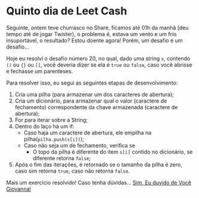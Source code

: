 # Quinto dia de Leet Cash

Seguinte, ontem teve churrasco no Share, ficamos até 01h da manhã (deu tempo até de jogar Twister), o problema é, estava um vento e um frio insuportável, o resultado? Estou doente agora! Porém, um desafio é um desafio...

Hoje eu resolvi o desafio número 20, no qual, dado uma string `s`, contendo `()` ou `{}` ou `[]`, você deveria dizer se ela é `true` ou `false`, caso você abrisse e fechasse um parenteses. 

Para resolver isso, eu segui as seguintes etapas de desenvolvimento:

1. Cria uma pilha (para armazenar um dos caracteres de abertura);
2. Cria um dicionário, para armazenar qual o valor (caractere de fechamento) correspondente da chave armazenada (caractere de abertura);
3. For para iterar sobre a String;
4. Dentro do laço há um if:
    - Caso haja um caractere de abertura, ele empilha na pilha(`pilha.push(s[i])`);
    - Caso não seja um de fechamento, verifica se
        - O topo da pilha é diferente do item `s[i]` contido no dicionário, se diferente retorna `false`;
5. Após o fim das iterações, é retornado se o tamanho da pilha é zero, caso sim retorna `true`, caso não retorna `false`.

Mais um exercício resolvido! Caso tenha dúvidas...
[Sim, Eu duvido de Você Giovanna!](https://docs.google.com/document/d/1yg95tsyo0keXi2wp5q__NHhtKiTTOGZ4MhzTV1Rzr6E/edit?usp=sharing)